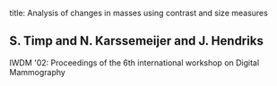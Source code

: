 title: Analysis of changes in masses using contrast and size measures

## S. Timp and N. Karssemeijer and J. Hendriks
IWDM '02: Proceedings of the 6th international workshop on Digital Mammography


